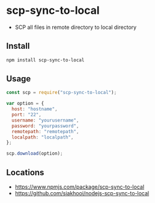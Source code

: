 # scp-sync-to-local

- SCP all files in remote directory to local directory

## Install

```bash
npm install scp-sync-to-local
```

## Usage

```js
const scp = require("scp-sync-to-local");

var option = {
  host: "hostname",
  port: "22",
  username: "yourusername",
  password: "yourpassword",
  remotepath: "remotepath",
  localpath: "localpath",
};

scp.download(option);
```

## Locations

- <https://www.npmjs.com/package/scp-sync-to-local>
- <https://github.com/siakhooi/nodejs-scp-sync-to-local>
